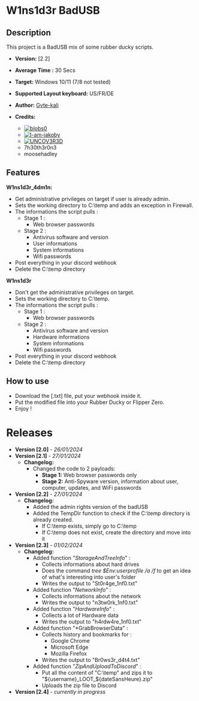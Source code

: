 # W1ns1d3r BadUSB

## Description

This project is a BadUSB mix of some rubber ducky scripts.

- **Version:** [2.2]
- **Average Time :** 30 Secs
- **Target:** Windows 10/11 (7/8 not tested)
- **Supported Layout keyboard:** US/FR/DE
- **Author:** [Gvte-kali](https://github.com/Gvte-Kali/BadStuffHosting)
  
- **Credits:**
  - [![blobs0](https://img.shields.io/badge/blobs0-Ultimate%20Flipper%20Grabber-brightgreen)](https://github.com/blobs0/Ultimate-Flipper-Grabber)
  - [![I-am-jakoby](https://img.shields.io/badge/I--am--jakoby-Discord%20Webhooks%20Functions-blue)](https://github.com/I-am-jakoby)
  - [![UNCOV3R3D](https://img.shields.io/badge/UNCOV3R3D-Statut-orange)](https://github.com/UNC0V3R3D)
  - 7h30th3r0n3
  - moosehadley

## Features 

**W1ns1d3r_4dm1n:** 
- Get administrative privileges on target if user is already admin.
- Sets the working directory to C:\temp and adds an exception in Firewall.
- The informations the script pulls :
    - Stage 1 :
        - Web browser passwords
    - Stage 2 :
        - Antivirus software and version
        - User informations
        - System informations
        - Wifi passwords
- Post everything in your discord webhook
- Delete the C:\temp directory
  
**W1ns1d3r** 
- Don't get the administrative privileges on target.
- Sets the working directory to C:\temp.
- The informations the script pulls :
    - Stage 1 :
        - Web browser passwords
    - Stage 2 :
        - Antivirus software and version
        - Hardware informations
        - System informations
        - Wifi passwords
- Post everything in your discord webhook
- Delete the C:\temp directory
  
## How to use
- Download the [.txt] file, put your webhook inside it. 
- Put the modified file into your Rubber Ducky or Flipper Zero.
- Enjoy !


# Releases

- **Version [2.0]** - *26/01/2024*
- **Version [2.1]** - *27/01/2024*
  - **Changelog:**
    - Changed the code to 2 payloads:
      - **Stage 1:** Web browser passwords only
      - **Stage 2:** Anti-Spyware version, information about user, computer, updates, and WiFi passwords
- **Version [2.2]** - *27/01/2024*
  - **Changelog:**
    - Added the admin rights version of the badUSB
    - Added the TempDir function to check if the C:\temp directory is already created.
      - If C:\temp exists, simply go to C:\temp
      - If C:\temp does not exist, create the directory and move into it
- **Version [2.3]** - *01/02/2024*
  - **Changelog:**
    - Added function "*StorageAndTreeInfo*" :
      - Collects informations about hard drives
      - Does the command *tree $Env:userprofile /a /f* to get an idea of what's interesting into user's folder
      - Writes the output to "St0r4ge_1nf0.txt"
    - Added function "*NetworkInfo*" :
      - Collects informations about the network
      - Writes the output to "n3tw0rk_1nf0.txt"
    - Added function "*HardwareInfo*" :
      - Collects a lot of Hardware data
      - Writes the output to "h4rdw4re_1nf0.txt"
    - Added function "*GrabBrowserData" :
      - Collects history and bookmarks for :
        - Google Chrome
        - Microsoft Edge
        - Mozilla Firefox
      - Writes the output to "Br0ws3r_d4t4.txt"
    - Added function "*ZipAndUploadToDiscord*" :
      - Put all the content of "C:\temp" and zips it to "${username}_LOOT_${dateSansHeure}.zip"
      - Uploads the zip file to Discord
- **Version [2.4]** - *currently in progress*

